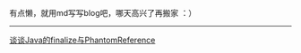 有点懒，就用md写写blog吧，哪天高兴了再搬家 ：）

---
[谈谈Java的finalize与PhantomReference](https://github.com/deelew/myblogs/blob/master/finalize-phantomReference.md)
